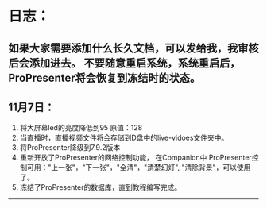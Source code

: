 # 日志：
**如果大家需要添加什么长久文档，可以发给我，我审核后会添加进去。**
**不要随意重启系统，系统重启后，ProPresenter将会恢复到冻结时的状态。**
-------
11月7日：
-------
  1. 将大屏幕led的亮度降低到95 原值：128
  2. 当直播时，直播视频文件将会存储到D盘中的live-vidoes文件夹中。
  3. 将ProPresenter降级到7.9.2版本
  4. 重新开放了ProPresenter的网络控制功能，
   在Companion中 ProPresenter控制可用："上一张"，"下一张"，"全清"，"清楚幻灯", "清除背景"，可以使用了。
  5. 冻结了ProPresenter的数据库，直到教程编写完成。

-------
    
    